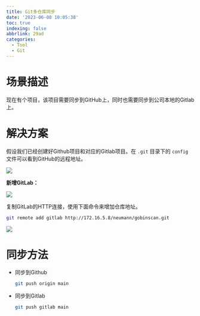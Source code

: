 ```yaml
---
title: Git多仓库同步
date: '2023-06-08 10:05:38'
toc: true
indexing: false
abbrlink: 29ad
categories:
  - Tool
  - Git
---
```


# 场景描述

现在有个项目，该项目需要同步到GitHub上，同时也需要同步到公司本地的Gitlab上。

# 解决方案

假设我们已经创建好Github项目和对应的Gitlab项目。在 `.git` 目录下的 `config` 文件可以看到GitHub的远程地址。

![](https://pics-place.oss-cn-shanghai.aliyuncs.com/pic/202306071226664.png)

**新增GitLab：**

![](https://pics-place.oss-cn-shanghai.aliyuncs.com/pic/202306071230884.png)

复制GitLab的HTTP连接，使用下面命令来增加仓库地址。

```sh
git remote add gitlab http://172.16.5.8/neumann/gobinscan.git
```

![](https://pics-place.oss-cn-shanghai.aliyuncs.com/pic/202306071236187.png)

# 同步方法

- 同步到Github

  ```sh
  git push origin main
  ```

- 同步到Gitlab

  ```sh
  git push gitlab main
  ```

  